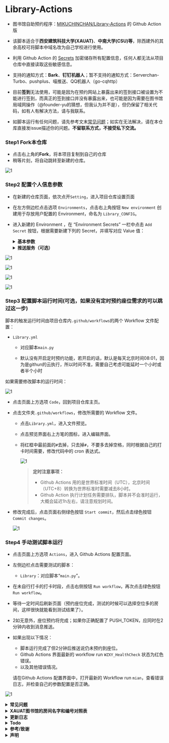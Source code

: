 # Library-Actions

- 图书馆自助预约程序：[MIKUCHINCHAN/Library-Actions](https://github.com/MIKUCHINCHAN/Library-Actions) 的 Github Action 版


- 该脚本适合于**西安建筑科技大学(XAUAT)**、**中南大学(CSU)等**，除西建外的其余高校可将脚本中域名改为自己学校进行使用。
- 利用 Github Action 的 [Secrets](https://docs.github.com/cn/actions/reference/encrypted-Secrets) 加密储存所有配置信息，任何人都无法从项目仓库中直接读取这些敏感信息。
- 支持的通知方式：**Bark**、**钉钉机器人**；暂不支持的通知方式：Serverchan-Turbo、pushplus、喵推送、QQ机器人（go-cqhttp）

- 目前**签到**无法使用，可能是因为在预约网站上暴露出来的签到接口被设置为不能进行签到，而真正的签到接口并没有暴露出来，也可能是因为需要在图书馆局域网操作（@founder-yu的猜想，但我认为并不是），但仍保留了相关代码，如有人有解决方法，请与我联系。

- 如脚本运行有任何问题，请先参考文末[常见问题](#常见问题)；如实在无法解决，请在本仓库直接发issue描述你的问题。**不留联系方式，不接受私下交流。**



### Step1 Fork本仓库

- 点击右上角的**Fork**，将本项目复制到自己的仓库
- 稍等片刻，将自动跳转至新建的仓库。

![1](https://github.com/MIKUCHINCHAN/Library-Actions/blob/main/pic/1.PNG)

### Step2 配置个人信息参数

- 在新建的仓库页面，依次点开`Setting`，进入项目仓库设置页面

- 在左方侧边栏点击选项 `Environments`，点击右上角按钮 `New environment` 创建用于存放用户配置的 Environment，命名为 `Library_CONFIG`。

- 进入新建的 Environment ，在 “Environment Secrets” 一栏中点击 `Add Secret` 按钮，根据需要新建下列的 Secret，并填写对应 Value 值：

  <details>
  <summary><b>基本参数</b></summary>

  - `USERNAME`：学号，e.g.`1902222334`

  - `PASSWORD`：图书馆账号密码，e.g.`WFAWCWAdcaw1!`

  - `AREA_ID`：想要预约的房间编号，写在方括号中，若想添加其他的或者不知道自己学校的房间编号，可以先随便写如[8,10]运行脚本，之后会显示出其他房间的编号，再自行添加或者更改，同时优先考虑高楼层，且房间中优先考虑大座位号，e.g.`[10,8]`

  - `BANNED_SEAT`（无需求可跳过）：绝对不要的座位号，对于AREA_ID中的房间，不要求必须给绝对不要的座位号，可以一个房间给一个不给，同时对于不在AREA_ID中的房间，在这里也可以给绝对不要的座位号，格式为{房间1号ID:[座位号1,座位号2,座位号3,.....]，房间2号ID:...,...}，e.g.`{8:[1,2,3,4,5,6],10:[1,2,3,4]}`

  - 

  - `SELECT_WAY`（无需求可跳过）：筛选座位的方式，可选的为1和2，e.g.`1`

    - 方式1，优先级在于房间：优先`AREA_ID`中第一个房间的所有位置，其次为`AREA_ID`中第二个房间的所有位置，且同一房间中的大号优先
    - 方式2，优先级在于座位号：一级优先的是某几个房间的某些位置，二级优先为某几个房间的另外某些位置……

  - `OK_SEAT`（无需求可跳过，若SELECT_WAY=2则该项必填）： 除了BANNED_SEAT以外座位号的倾向，即一个房间中哪些位置比较喜欢 

    - 当SELECT_WAY为1时，无需填写

    - 当SELECT_WAY为2时，需填写房间和座位号的排序，房间ID对应的列表内，越靠前的列表越是倾向（倾向分级），如{8:[[43,44,],[57],[31]],10:[[1,2],[4]]} ，这里的优先级是 8号房间的43号和44号>10号房间的1号和2号>8号房间的57号>10号房间的4号>8号房间的31号>8号房间的剩余号码>10号房间的剩余号码，e.g.`{8:[[43,44,45,46,47,48,49,50,51,52,53,54,59,60,61,64,],[57,58],[31,32,33,34,35,36,37,38,39,40,41,42]],10:[[1,2,3],[1,2,3]]} `

      > - 若AREA_ID中的房间顺序与此处相矛盾，那么以此处为准
      >
      > - 从python3.6开始，dict的插入变为有序，即字典整体变的有序；而之前的版本，比如python2.7，对于字典的插入是乱序的，即插入a,b,c，返回结果顺序可能是a,c,b。

  - `OTHERS_ACCOUNT_USERNAME_1`（无需求可跳过）： 其他人的账号，该项可以重复，即还可以有`OTHERS_ACCOUNT_USERNAME_2`、`OTHERS_ACCOUNT_USERNAME_3`等，若填写则代表开启**场外救援模式**，即按常规预约了30分钟内必须通过闸机进行签到，但可以通过在预约后第25分钟时，若自己账号今日还没取消过预约，那么可以取消一次，同时登陆其他账号预约同一个座位，当到第25分钟时，重复上述步骤….当自己在距离第一次预约25分钟后到馆时，可以直接去馆内预约机器上手动预约`ALWAYS_SPARE_AREA`房间的任意一个位置，该座位只用来检测人是否在馆内，之后人可以去之前预约到座位，其他不用管，脚本会自动将其他账号预约到的那个位置转到自己的账号上，e.g.`1114141515 `

  - `OTHERS_ACCOUNT_PASSWORD_1`（无需求可跳过）： 其他人账号的密码，与`OTHERS_ACCOUNT_USERNAME_1`搭配，该项可以重复，即还可以有`OTHERS_ACCOUNT_PASSWORD_2`、`OTHERS_ACCOUNT_PASSWORD_3`等，e.g.`fesfsec2aw! `

  - `ALWAYS_SPARE_AREA`（无需求可跳过，若开启了救援模式则此项必填）： 填写一个总是坐不满的房间ID，e.g.`7`

  </details>

  <details>
  <summary><b>推送服务（可选）</b></summary>


  目前支持的推送方式：

  - Bark
  - 钉钉机器人

  需要使用哪一种方式推送，创建该方式对应的 Secret 即可。

  可以同时推送多个渠道，只需额外创建这些推送方式对应的 Secret 即可。

  如不创建这些推送方式对应的 Secret，则不会推送打卡结果通知。

  <details>
  <summary><b>Bark</b></summary>
  - `BARK_TOKEN` （可选）：填写自己 Bark 的推送 URL，e.g.`https://api.day.app/thisisatoken`

    > 形如 `https://api.day.app/thisisatoken`，用于 Bark 推送打卡结果的通知；**请注意不要以斜杠结尾。**
    >
    > 为避免输入错误，建议从 Bark 客户端直接复制。

  </details>

  <details>
  <summary><b>钉钉机器人</b></summary>
  - `DD_BOT_ACCESS_TOKEN`（可选）：钉钉机器人推送 Token，填写机器人的 Webhook 地址中的 token。只需 `https://oapi.dingtalk.com/robot/send?access_token=XXX` 等于=符号后面的XXX即可，e.g.`WFAWCWAdcaw1!`

  - `DD_BOT_SECRET`（可选）：钉钉机器人推送SECRET，[官方文档](https://developers.dingtalk.com/document/app/custom-robot-access)，e.g.`WFAWCWAdcaw1!`

    > 如需配置钉钉机器人，上述的 `DD_BOT_ACCESS_TOKEN` 和 `DD_BOT_SECRET` 两条 Secrect 都需创建。

  </details>

![1](https://github.com/MIKUCHINCHAN/Library-Actions/blob/main/pic/2.PNG)

![1](https://github.com/MIKUCHINCHAN/Library-Actions/blob/main/pic/3.PNG)

![1](https://github.com/MIKUCHINCHAN/Library-Actions/blob/main/pic/4.PNG)

![1](https://github.com/MIKUCHINCHAN/Library-Actions/blob/main/pic/5.PNG)

### Step3 配置脚本运行时间(可选，如果没有定时预约座位需求的可以跳过这一步)

脚本的触发运行时间由项目仓库内`.github/workflows`的两个 Workflow 文件配置：

- `Library.yml`
  - 对应脚本`main.py`

  - 默认没有开启定时预约功能，若开启的话，默认是每天北京时间08:01，因为是githun的云执行，所以时间不准，需要自己考虑可能延时一个小时或者半个小时

如果需要修改脚本的运行时间：

![1](https://github.com/MIKUCHINCHAN/Library-Actions/blob/main/pic/6.PNG)

- 点击页面上方选项 `Code`，回到项目仓库主页。

- 点击文件夹`.github/workflows`，修改所需要的 Workflow 文件。

  - 点击`Library.yml`，进入文件预览。

  - 点击预览界面右上方笔的图标，进入编辑界面。

  - 将红框中最前面的`#`去掉，只去掉`#`，不要多去掉空格，同时根据自己的打卡时间需要，修改代码中的 cron 表达式。

    ![1](https://github.com/MIKUCHINCHAN/Library-Actions/blob/main/pic/7.PNG)

    > **定时注意事项：**
    >
    > - Github Actions 用的是世界标准时间（UTC），北京时间（UTC+8）转换为世界标准时需要减去8小时。
    > - Github Action 执行计划任务需要排队，脚本并不会准时运行，大概会延迟1h左右，请注意规划时间。
  
- 修改完成后，点击页面右侧绿色按钮 `Start commit`，然后点击绿色按钮 `Commit changes`。

  ![1](https://github.com/MIKUCHINCHAN/Library-Actions/blob/main/pic/8.PNG)


### Step4 手动测试脚本运行

- 点击页面上方选项 `Actions`，进入 Github Actions 配置页面。

- 左侧边栏点击需要测试的脚本：

  - `Library`：对应脚本“`main.py`”。

- 在未自行打卡的打卡时段，点击右侧按钮 `Run workflow`，再次点击绿色按钮 `Run workflow`。

- 等待一定时间后刷新页面（预约座位完成，测试的时候可以选择空位多的房间，这样很快就能看到测试结果了）。

- 2如无意外，座位预约将完成；如果你正确配置了 PUSH_TOKEN，应同时在2分钟内收到消息推送。

- 如果出现以下情况：

  - 脚本运行完成了但2分钟后推送说仍未预约到座位。
  - Github Actions 界面最新的 workflow run `WZXY_HealthCheck` 状态为红色错误。
  - 以及其他错误情况。

  请在Github Actions 配置界面中，打开最新的 Workflow run `mian`，查看错误日志，并检查自己的参数配置是否正确。

![1](https://github.com/MIKUCHINCHAN/Library-Actions/blob/main/pic/9.PNG)



 

<details>
<summary><b>常见问题</b></summary>

- 打卡不准时？
  - Github Action服务器使用的时间是UTC，设置定时时请注意转换为北京时间（UTC+8）。
  - Github Action执行计划任务需要排队，并不会准时运行脚本，大概会延迟1h左右，请注意规划时间。
- 需要其他推送通知渠道？
  - 请提 issue 或参考代码自行实现。
- 其他问题？
  - 欢迎提 issue。

</details>

<details>
<summary><b>XAUAT图书馆的房间名字和编号对照表</b></summary>

```
id-3	雁塔图书馆-二楼-南自修区
id-6	雁塔图书馆-二楼-学术文库自修
id-7	雁塔图书馆-三楼-南自修区
id-8	雁塔图书馆-三楼-移动设备自修区
id-14	雁塔图书馆-三楼-东自修区
id-9	雁塔图书馆-四楼-南自修区 
id-10	雁塔图书馆-四楼-移动设备自修区
id-15	雁塔图书馆-四楼-东自修区
id-16	雁塔图书馆-四楼-西自修区
id-12	雁塔图书馆-一楼研讨间-会议室2(2-20人)
id-13	雁塔图书馆-一楼研讨间-会议室3(2-20人)
id-32	草堂图书馆-一楼-考研专区
id-21	草堂图书馆-二楼-A区
id-22	草堂图书馆-二楼-D区
id-23	草堂图书馆-三楼-A区
id-24	草堂图书馆-三楼-B区
id-25	草堂图书馆-三楼-C区
id-26	草堂图书馆-三楼-D区
id-27	草堂图书馆-四楼-A区
id-28	草堂图书馆-四楼-B区
id-29	草堂图书馆-四楼-C区
id-30	草堂图书馆-四楼-D区
```

</details>

<details>
<summary><b>更新日志</b></summary>

- 2022.07.06 正式发布

</details>

<details>
<summary><b>Todo</b></summary>

- 解耦推送模块
- 用PYQT做一个EXE的可视化界面

</details>

<details>
<summary><b>参考/致谢</b></summary>

- [jimlee2002/Actions-WoZaiXiaoYuanPuncher](https://github.com/jimlee2002/Actions-WoZaiXiaoYuanPuncher) ，参考了其代码中的多种通知方式以及借鉴了其README.md文件的书写格式。


- [founder-yu/CSU-Library](https://github.com/founder-yu/CSU-Library)，参考了其签到的代码，但结果是没效果、没做出来。

</details>

<details>
<summary><b>声明</b></summary>

- 本项目仅供编程学习/个人使用，请遵守Apache-2.0 License开源项目授权协议.
- 请在国家法律法规和校方相关原则下使用。


- 开发者不对任何下载者和使用者的任何行为负责。

- 程序使用的所有信息均利用 Github 的 [Secrets](https://docs.github.com/cn/actions/reference/encrypted-Secrets) 加密储存。

</details>

